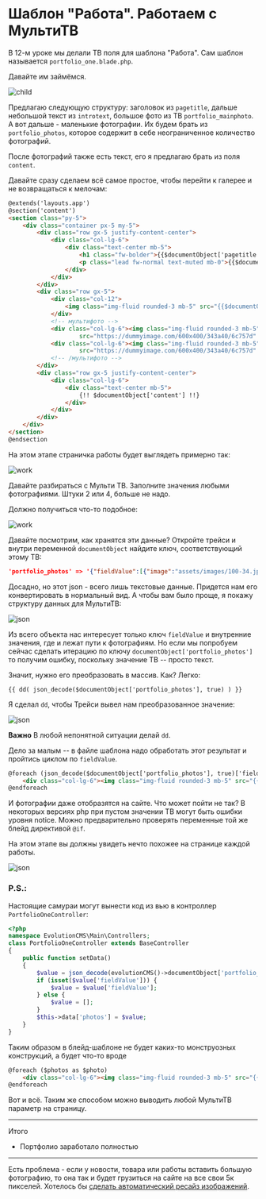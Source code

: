 # Шаблон "Работа". Работаем с МультиТВ

В 12-м уроке мы делали ТВ поля для шаблона "Работа". Сам шаблон называется `portfolio_one.blade.php`.

Давайте им займёмся. 

![child](assets/images/s72.png)

Предлагаю следующую структуру: заголовок из `pagetitle`, дальше небольшой текст из `introtext`, большое фото из ТВ `portfolio_mainphoto`.
А вот дальше - маленькие фотографии. Их будем брать из `portfolio_photos`, которое содержит в себе неограниченное количество фотографий.

После фотографий также есть текст, его я предлагаю брать из поля `content`.

Давайте сразу сделаем всё самое простое, чтобы перейти к галерее и не возвращаться к мелочам:
```html
@extends('layouts.app')
@section('content')
<section class="py-5">
    <div class="container px-5 my-5">
        <div class="row gx-5 justify-content-center">
            <div class="col-lg-6">
                <div class="text-center mb-5">
                    <h1 class="fw-bolder">{{$documentObject['pagetitle']}}</h1>
                    <p class="lead fw-normal text-muted mb-0">{{$documentObject['introtext']}}</p>
                </div>
            </div>
        </div>
        <div class="row gx-5">
            <div class="col-12">
                <img class="img-fluid rounded-3 mb-5" src="{{$documentObject['portfolio_mainphoto']}}" />
            </div>
            <!-- мультифото -->
            <div class="col-lg-6"><img class="img-fluid rounded-3 mb-5"
                    src="https://dummyimage.com/600x400/343a40/6c757d" alt="..." /></div>
            <div class="col-lg-6"><img class="img-fluid rounded-3 mb-5"
                    src="https://dummyimage.com/600x400/343a40/6c757d" alt="..." /></div>
            <!-- /мультифото -->
        </div>
        <div class="row gx-5 justify-content-center">
            <div class="col-lg-6">
                <div class="text-center mb-5">
                    {!! $documentObject['content'] !!}
                </div>
            </div>
        </div>
    </div>
</section>
@endsection
```

На этом этапе страничка работы будет выглядеть примерно так:

![work](assets/images/s73.png)

Давайте разбираться с Мульти ТВ. Заполните значения любыми фотографиями. Штуки  2 или 4, больше не надо. 

Должно получиться что-то подобное:

![work](assets/images/s74.png)

Давайте посмотрим, как хранятся эти данные? Откройте трейси и внутри переменной `documentObject` найдите ключ, соответствующий этому ТВ:

```json
'portfolio_photos' => '{"fieldValue":[{"image":"assets/images/100-34.jpg","thumb":""},{"image":"assets/images/65856_original-1.jpg","thumb":""}],"fieldSettings":{"autoincrement":1}}'
```

Досадно, но этот json - всего лишь текстовые данные. Придется нам его конвертировать в нормальный вид. А чтобы вам было проще, я покажу структуру данных для МультиТВ:

![json](assets/images/s75.png)

Из всего объекта нас интересует только ключ `fieldValue` и внутренние значения, где и лежат пути к фотографиям. Но если мы попробуем сейчас сделать итерацию по ключу `documentObject['portfolio_photos']` то получим ошибку, поскольку значение ТВ -- просто текст.

Значит, нужно его преобразовать в массив. Как? Легко:

```
{{ dd( json_decode($documentObject['portfolio_photos'], true) ) }}
```
Я сделал `dd`, чтобы Трейси вывел нам преобразованное значение:

![json](assets/images/s76.png)

**Важно**
В любой непонятной ситуации делай `dd`.

Дело за малым -- в файле шаблона надо обработать этот результат и пройтись циклом по `fieldValue`.

```html
@foreach (json_decode($documentObject['portfolio_photos'], true)['fieldValue'] as $photo)
    <div class="col-lg-6"><img class="img-fluid rounded-3 mb-5" src="{{$photo['image']}}" /></div>
@endforeach
```

И фотографии даже отобразятся на сайте. Что может пойти не так? В некоторых версиях php при пустом значении ТВ могут быть ошибки уровня notice. Можно предварительно проверять переменные той же блейд директивой `@if`.

На этом этапе вы должны увидеть нечто похожее на странице каждой работы.

![json](assets/images/s77.png)

### P.S.:

Настоящие самураи могут вынести код из вью в контроллер `PortfolioOneController`:

```php
<?php
namespace EvolutionCMS\Main\Controllers;
class PortfolioOneController extends BaseController
{
    public function setData()
    {
        $value = json_decode(evolutionCMS()->documentObject['portfolio_photos'][1], true) ?? [];
        if (isset($value['fieldValue'])) {
            $value = $value['fieldValue'];
        } else {
            $value = [];
        }
        $this->data['photos'] = $value;
    }
}
```

Таким образом в блейд-шаблоне не будет каких-то монструозных конструкций, а будет что-то вроде

```html
@foreach ($photos as $photo)
    <div class="col-lg-6"><img class="img-fluid rounded-3 mb-5" src="{{$photo['image']}}" /></div>
@endforeach
```

Вот и всё. Таким же способом можно выводить любой МультиТВ параметр на страницу.

---
Итого
- Портфолио заработало полностью

---
Есть проблема - если у новости, товара или работы вставить большую фотографию, то она так и будет грузиться на сайте на все свои 5к пикселей. Хотелось бы [сделать автоматический ресайз изображений](/015_Ресайз%20изображений%20в%20EvolutionCMS.md).  